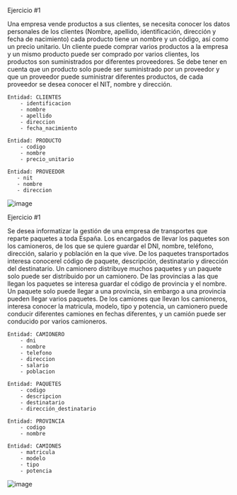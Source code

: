 Ejercicio #1

Una empresa vende productos a sus clientes, se necesita conocer los datos personales de los clientes (Nombre, apellido, identificación, dirección y fecha de nacimiento) cada producto tiene un nombre y un código, así como un  precio unitario. Un cliente puede comprar varios productos a la empresa y un mismo producto puede ser comprado por varios clientes, los productos son suministrados por diferentes proveedores. Se debe tener en cuenta que un producto solo puede ser suministrado por un proveedor y que un proveedor puede suministrar diferentes productos, de cada proveedor se desea conocer el NIT, nombre y dirección.

    Entidad: CLIENTES
        - identificacion
        - nombre
        - apellido 
        - direccion
        - fecha_nacimiento
        
    Entidad: PRODUCTO
        - codigo
        - nombre
        - precio_unitario
        
    Entidad: PROVEEDOR
       - nit
       - nombre
       - direccion
  
  
  ![image](https://user-images.githubusercontent.com/75552884/168851265-efedaeb1-8948-45f6-abd5-14b5893228a2.png)



Ejercicio #1

Se desea informatizar la gestión de una empresa de transportes que reparte paquetes  a toda España. Los encargados de llevar los paquetes son los camioneros, de los que se quiere guardar el DNI, nombre, teléfono, dirección, salario y población en la que vive. De los paquetes transportados interesa conocerel código de paquete, descripción, destinatario y dirección del destinatario. Un camionero distribuye muchos paquetes y un paquete solo puede ser distribuido por un camionero. De las provincias a las que llegan los paquetes se interesa guardar el código de provincia y el nombre. Un paquete solo puede llegar a una provincia, sin embargo a una provincia pueden llegar varios paquetes. De los camiones que llevan los camioneros, interesa conocer la matricula, modelo, tipo y potencia, un camionero puede conducir diferentes camiones en fechas diferentes, y un camión puede ser conducido por varios camioneros.


    Entidad: CAMIONERO
        - dni
        - nombre
        - telefono
        - direccion
        - salario
        - poblacion
        
    Entidad: PAQUETES 
        - codigo
        - descripcion
        - destinatario
        - dirección_destinatario
        
    Entidad: PROVINCIA
        - codigo
        - nombre
        
    Entidad: CAMIONES
        - matricula
        - modelo
        - tipo
        - potencia
        
![image](https://user-images.githubusercontent.com/75552884/168855163-af5b3a71-17b3-4eb6-a953-4158ae04e656.png)
